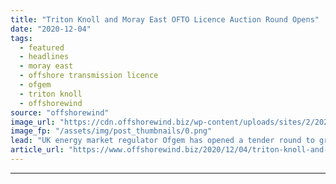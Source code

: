 ```yaml
---
title: "Triton Knoll and Moray East OFTO Licence Auction Round Opens"
date: "2020-12-04"
tags: 
  - featured
  - headlines
  - moray east
  - offshore transmission licence
  - ofgem
  - triton knoll
  - offshorewind
source: "offshorewind"
image_url: "https://cdn.offshorewind.biz/wp-content/uploads/sites/2/2020/12/04103009/Triton-Knoll-and-Moray-East-OFTO-Licence-Auction-Round-Opens.png"
image_fp: "/assets/img/post_thumbnails/0.png"
lead: "UK energy market regulator Ofgem has opened a tender round to grant two offshore"
article_url: "https://www.offshorewind.biz/2020/12/04/triton-knoll-and-moray-east-ofto-licence-auction-round-opens/"
---
```


---
